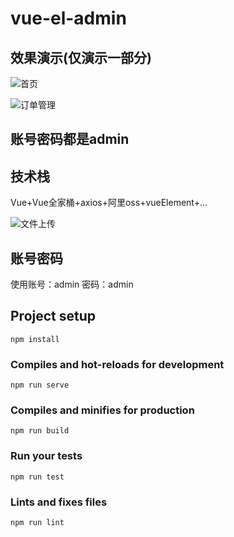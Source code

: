 # vue-el-admin

## 效果演示(仅演示一部分)

![首页](http://cdn.liweihao.cn/image/blog/20200303105216.png)

![订单管理](http://cdn.liweihao.cn/image/blog/20200303105353.png)


## 账号密码都是admin



## 技术栈

Vue+Vue全家桶+axios+阿里oss+vueElement+...


![文件上传](http://cdn.liweihao.cn/image/blog/20200303113940.png)

## 账号密码
使用账号：admin
密码：admin

## Project setup

```
npm install
```

### Compiles and hot-reloads for development
```
npm run serve
```

### Compiles and minifies for production
```
npm run build
```

### Run your tests
```
npm run test
```

### Lints and fixes files
```
npm run lint
```


